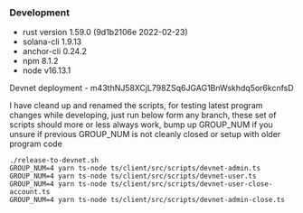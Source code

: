 ### Development

- rust version 1.59.0 (9d1b2106e 2022-02-23)
- solana-cli 1.9.13
- anchor-cli 0.24.2
- npm 8.1.2
- node v16.13.1

Devnet deployment - m43thNJ58XCjL798ZSq6JGAG1BnWskhdq5or6kcnfsD

I have cleand up and renamed the scripts, for testing latest program changes while developing,
just run below form any branch,
these set of scripts should more or less always work,
bump up GROUP_NUM if you unsure if previous GROUP_NUM is not cleanly closed or setup with older program code

```
./release-to-devnet.sh
GROUP_NUM=4 yarn ts-node ts/client/src/scripts/devnet-admin.ts
GROUP_NUM=4 yarn ts-node ts/client/src/scripts/devnet-user.ts
GROUP_NUM=4 yarn ts-node ts/client/src/scripts/devnet-user-close-account.ts
GROUP_NUM=4 yarn ts-node ts/client/src/scripts/devnet-admin-close.ts
```
